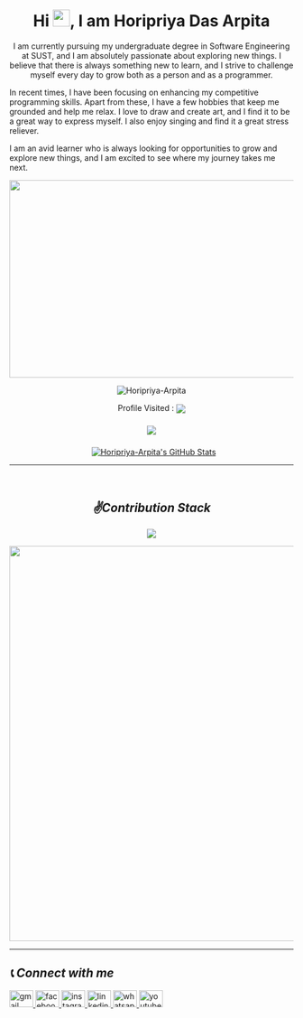 


<h1 align="center">Hi <img src="https://media.giphy.com/media/hvRJCLFzcasrR4ia7z/giphy.gif" width="30px" height="30px">, I am Horipriya Das Arpita </h1>


<p align="center" width="150px"> 
I am currently pursuing my undergraduate degree in Software Engineering at SUST, and I am absolutely passionate about exploring new things. I believe that there is always something new to learn, and I strive to challenge myself every day to grow both as a person and as a programmer.

In recent times, I have been focusing on enhancing my competitive programming skills. Apart from these, I have a few hobbies that keep me grounded and help me relax. I love to draw and create art, and I find it to be a great way to express myself. I also enjoy singing and find it a great stress reliever.

I am an avid learner who is always looking for opportunities to grow and explore new things, and I am excited to see where my journey takes me next.
</p>

<p align='center'>
<img src="https://mir-s3-cdn-cf.behance.net/project_modules/disp/601014116770475.6068beff4640a.gif" width="600px" height="350">
</p>

<p align="center"> <img src="https://komarev.com/ghpvc/?username=Horipriya-Arpita&label=Profile%20views&color=0e75b6&style=flat" alt="Horipriya-Arpita" /> </p>

<p align='center'> 
Profile Visited : 
<img align="center" src = "https://profile-counter.glitch.me/{Horipriya-Arpita}/count.svg"> 
</p>

<p align='center'>
<a href="https://github.com/Horipriya-Arpita">
  <img align="center" style="margin:0.5rem" src="https://github-readme-stats.vercel.app/api/top-langs/?username=Horipriya-Arpita&hide=html,css&title_color=ffffff&text_color=c9cacc&icon_color=4AB197&bg_color=1A2B34" />
</a>
</p>

<p align='center'>
<a href="https://github.com/Horipriya_Arpita">
  <img align="center" style="margin-left:0.5rem" src="https://github-readme-stats.vercel.app/api?username=Horipriya-Arpita&show_icons=true&line_height=40&count_private=true&title_color=ffffff&text_color=c9cacc&icon_color=4AB097&bg_color=1A2B34" alt="Horipriya-Arpita's GitHub Stats" />
</a>
</p>
<hr>

<br>
<h2 align="center"><b><i>✌️Contribution Stack</i></b> </h2>
<p align="center">

<img align="center" src="https://github-readme-streak-stats.herokuapp.com/?user=Horipriya-Arpita&theme=react&count_private=true" >

</p>
<p align="center">
<img align="center" src="https://github-readme-activity-graph.cyclic.app/graph?username=Horipriya-Arpita&theme=react" width="700" >
</p>
<hr>


## <i>📞 Connect with me</i>

<div align="left">
  <a href="mailto:horipriya288@gmail.com?subject=Want%20to%20contact%20you%20from%20github" target="_blank">
    <img src="https://raw.githubusercontent.com/maurodesouza/profile-readme-generator/master/src/assets/icons/social/gmail/default.svg" width="42" height="30" alt="gmail logo"  />
  </a>
  <a href="https://www.facebook.com/profile.php?id=100007113811083" target="_blank">
    <img src="https://raw.githubusercontent.com/maurodesouza/profile-readme-generator/master/src/assets/icons/social/facebook/default.svg" width="42" height="30" alt="facebook logo"  />
  </a>
  <a href="https://www.instagram.com/arpita_aruu/" target="_blank">
    <img src="https://raw.githubusercontent.com/maurodesouza/profile-readme-generator/master/src/assets/icons/social/instagram/default.svg" width="42" height="30" alt="instagram logo"  />
  </a>
  <a href="https://www.linkedin.com/in/horipriya-arpita-38aa6726b/" target="_blank">
    <img src="https://raw.githubusercontent.com/maurodesouza/profile-readme-generator/master/src/assets/icons/social/linkedin/default.svg" width="42" height="30" alt="linkedin logo"  />
  </a>
  <a href="https://wa.me/+8801726899607" target="_blank">
    <img src="https://raw.githubusercontent.com/maurodesouza/profile-readme-generator/master/src/assets/icons/social/whatsapp/default.svg" width="42" height="30" alt="whatsapp logo"  />
  </a>
  <a href="https://www.youtube.com/channel/UC4VvwCYpfyd9_U4vrXG5f9Q" target="_blank">
    <img src="https://raw.githubusercontent.com/maurodesouza/profile-readme-generator/master/src/assets/icons/social/youtube/default.svg" width="42" height="30" alt="youtube logo"  />
  </a>
</div>


<!--
**Horipriya-Arpita/Horipriya-Arpita** is a ✨ _special_ ✨ repository because its `README.md` (this file) appears on your GitHub profile.

Here are some ideas to get you started:

- 🔭 I’m currently working on ...
- 🌱 I’m currently learning ...
- 👯 I’m looking to collaborate on ...
- 🤔 I’m looking for help with ...
- 💬 Ask me about ...
- 📫 How to reach me: ...
- 😄 Pronouns: ...
- ⚡ Fun fact: ...
-->



